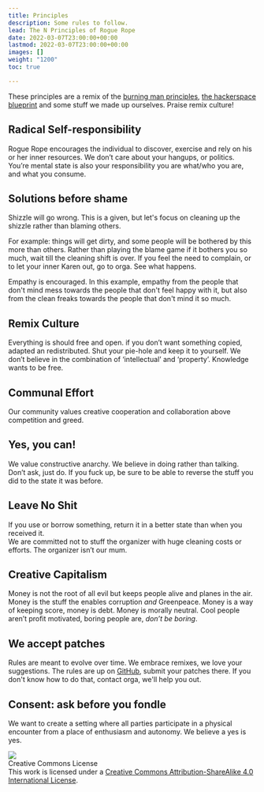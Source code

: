 ```yaml
---
title: Principles
description: Some rules to follow.
lead: The N Principles of Rogue Rope
date: 2022-03-07T23:00:00+00:00
lastmod: 2022-03-07T23:00:00+00:00
images: []
weight: "1200"
toc: true

---
```

These principles are a remix of the [burning man principles](https://burningman.org/culture/philosophical-center/10-principles/), [the hackerspace blueprint](https://hackerspace.design/) and some stuff we made up ourselves. Praise remix culture!

## Radical Self-responsibility

Rogue Rope encourages the individual to discover, exercise and rely on his or her inner resources. We don’t care about your hangups, or politics.  
You’re mental state is also your responsibility you are what/who you are, and what you consume.

## Solutions before shame

Shizzle will go wrong. This is a given, but let's focus on cleaning up the shizzle rather than blaming others.

For example: things will get dirty, and some people will be bothered by this more than others. Rather than playing the blame game if it bothers you so much, wait till the cleaning shift is over. If you feel the need to complain, or to let your inner Karen out, go to orga. See what happens. 

Empathy is encouraged. In this example, empathy from the people that don't mind mess towards the people that don't feel happy with it, but also from the clean freaks towards the people that don't mind it so much.

## Remix Culture

Everything is should free and open. if you don’t want something copied, adapted an redistributed. Shut your pie-hole and keep it to yourself. We don’t believe in the combination of ‘intellectual’ and ‘property’. Knowledge wants to be free.

## Communal Effort

Our community values creative cooperation and collaboration above competition and greed.

## Yes, you can!

We value constructive anarchy. We believe in doing rather than talking. Don’t ask, just do. If you fuck up, be sure to be able to reverse the stuff you did to the state it was before.

## Leave No Shit

If you use or borrow something, return it in a better state than when you received it.  
We are committed not to stuff the organizer with huge cleaning costs or efforts. The organizer isn’t our mum.

## Creative Capitalism

Money is not the root of all evil but keeps people alive and planes in the air. Money is  the stuff the enables corruption _and_ Greenpeace. Money is a way of keeping score, money is debt. Money is morally neutral. Cool people aren’t profit motivated, boring people are, _don’t be boring_.

## We accept patches

Rules are meant to evolve over time. We embrace remixes, we love your suggestions. The rules are up on [GitHub](https://github.com/RogueRope/Docs), submit your patches there. If you don't know how to do that, contact orga, we'll help you out.

## Consent: ask before you fondle

We want to create a setting where all parties participate in a physical encounter from a place of enthusiasm and autonomy. We believe a yes is yes.

![](https://i.imgur.com/WOlaU4c.png)  
Creative Commons License  
This work is licensed under a [Creative Commons Attribution-ShareAlike 4.0 International License](https://creativecommons.org/licenses/by-sa/4.0/).
